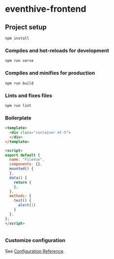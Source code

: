 # eventhive-frontend

## Project setup
```
npm install
```

### Compiles and hot-reloads for development
```
npm run serve
```

### Compiles and minifies for production
```
npm run build
```

### Lints and fixes files
```
npm run lint
```

### Boilerplate
```html
<template>
  <div class="container mt-5">
  </div>
</template>

<script>
export default {
  name: "FileVue",
  components: {},
  mounted() {
  },
  data() {
    return {
    };
  },
  methods: {
    test() {
      alert(1)
    }
  },
};
</script>
  
```

### Customize configuration
See [Configuration Reference](https://cli.vuejs.org/config/).
